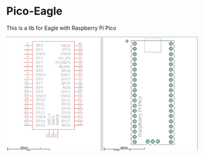 # Pico-Eagle
This is a lib for Eagle with Raspberry Pi Pico

![ss](https://github.com/Yaoofi/Pico-Eagle/blob/main/ss.png)
